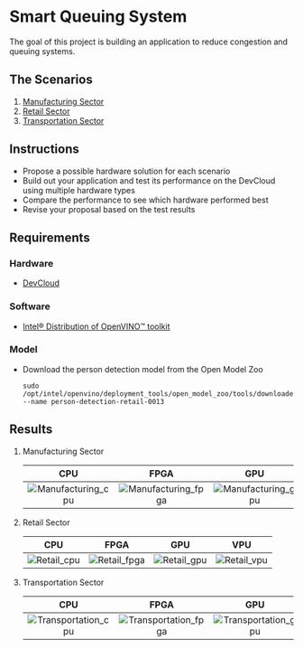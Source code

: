 # Smart Queuing System
The goal of this project is building an application to reduce congestion and queuing systems.
## The Scenarios
1. [Manufacturing Sector](https://github.com/RoumaissaaMadoui/intel-edge-AI-for-IoT-developers-nanodegree-projects/blob/master/smart-queuing-system/Scenarios/Scenario%201.pdf)
2. [Retail Sector](https://github.com/RoumaissaaMadoui/intel-edge-AI-for-IoT-developers-nanodegree-projects/blob/master/smart-queuing-system/Scenarios/Scenario%202.pdf)
3. [Transportation Sector](https://github.com/RoumaissaaMadoui/intel-edge-AI-for-IoT-developers-nanodegree-projects/blob/master/smart-queuing-system/Scenarios/Scenario%203.pdf)
##  Instructions
- Propose a possible hardware solution for each scenario
- Build out your application and test its performance on the DevCloud using multiple hardware types
- Compare the performance to see which hardware performed best
- Revise your proposal based on the test results
## Requirements
### Hardware
- [DevCloud](https://devcloud.intel.com/edge/get_started/devcloud/)
### Software
- [Intel® Distribution of OpenVINO™ toolkit](https://docs.openvinotoolkit.org/2020.3/index.html)
### Model
- Download the person detection model from the Open Model Zoo 
  ```
  sudo /opt/intel/openvino/deployment_tools/open_model_zoo/tools/downloader/downloader.py --name person-detection-retail-0013
  ```
## Results
1. Manufacturing Sector

   |  CPU   |  FPGA |  GPU  |  VPU  |
   |  :---: | :---: | :---: | :---: |    
   | ![Manufacturing_cpu](./results_gif/m_cpu.gif) | ![Manufacturing_fpga](./results_gif/m_fpga.gif) | ![Manufacturing_gpu](./results_gif/m_gpu.gif) | ![Manufacturing_vpu](./results_gif/m_vpu.gif) |

2. Retail Sector

   |  CPU   |  FPGA |  GPU  |  VPU  |
   |  :---: | :---: | :---: | :---: |     
   | ![Retail_cpu](./results_gif/r_cpu.gif) | ![Retail_fpga](./results_gif/r_fpga.gif) | ![Retail_gpu](./results_gif/r_gpu.gif) | ![Retail_vpu](./results_gif/r_vpu.gif) |

3. Transportation Sector

   |  CPU   |  FPGA |  GPU  |  VPU  |
   |  :---: | :---: | :---: | :---: |      
   | ![Transportation_cpu](./results_gif/t_cpu.gif) | ![Transportation_fpga](./results_gif/t_fpga.gif) | ![Transportation_gpu](./results_gif/t_gpu.gif) | ![Transportation_vpu](./results_gif/t_vpu.gif) |
